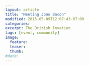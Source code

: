 ```yaml
---
layout: article
title: "Meeting Jono Bacon"
modified: 2015-05-09T12:07:43-07:00
categories:
excerpt: The British Invation
tags: [event, community]
image:
  feature:
  teaser:
  thumb:
#date:
---
```



